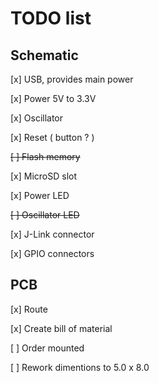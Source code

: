 # TODO list

## Schematic

[x] USB, provides main power

[x] Power 5V to 3.3V

[x] Oscillator 

[x] Reset ( button ? ) 

~~[ ] Flash memory~~

[x] MicroSD slot

[x] Power LED

~~[ ] Oscillator LED~~

[x] J-Link connector

[x] GPIO connectors

## PCB

[x] Route 

[x] Create bill of material

[ ] Order mounted

[ ] Rework dimentions to 5.0 x 8.0 
